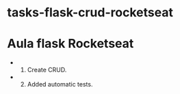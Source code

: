 # tasks-flask-crud-rocketseat
# Aula flask Rocketseat

* 1. Create CRUD.
* 2. Added automatic tests. 